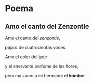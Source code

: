 # Poema

## Amo el canto del Zenzontle

Amo el canto del *zenzontle*,

pájaro de cuatrocientas voces.

Amo el color del jade

y el enervante perfume de las flores,

pero más amo a mi hermano: **el hombre**.
